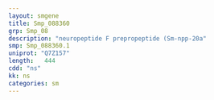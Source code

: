```yaml
---
layout: smgene
title: Smp_088360
grp: Smp_08
description: "neuropeptide F prepropeptide (Sm-npp-20a"
smp: Smp_088360.1
uniprot: "Q7Z157"
length:   444
cdd: "ns"
kk: ns
categories: sm
---
```

